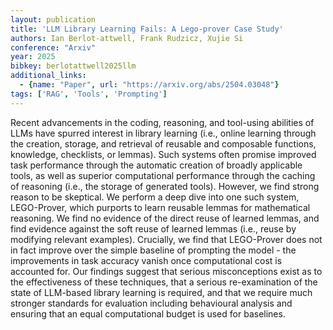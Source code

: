 ```yaml
---
layout: publication
title: 'LLM Library Learning Fails: A Lego-prover Case Study'
authors: Ian Berlot-attwell, Frank Rudzicz, Xujie Si
conference: "Arxiv"
year: 2025
bibkey: berlotattwell2025llm
additional_links:
  - {name: "Paper", url: "https://arxiv.org/abs/2504.03048"}
tags: ['RAG', 'Tools', 'Prompting']
---
```

Recent advancements in the coding, reasoning, and tool-using abilities of
LLMs have spurred interest in library learning (i.e., online learning through
the creation, storage, and retrieval of reusable and composable functions,
knowledge, checklists, or lemmas). Such systems often promise improved task
performance through the automatic creation of broadly applicable tools, as well
as superior computational performance through the caching of reasoning (i.e.,
the storage of generated tools). However, we find strong reason to be
skeptical. We perform a deep dive into one such system, LEGO-Prover, which
purports to learn reusable lemmas for mathematical reasoning. We find no
evidence of the direct reuse of learned lemmas, and find evidence against the
soft reuse of learned lemmas (i.e., reuse by modifying relevant examples).
Crucially, we find that LEGO-Prover does not in fact improve over the simple
baseline of prompting the model - the improvements in task accuracy vanish once
computational cost is accounted for. Our findings suggest that serious
misconceptions exist as to the effectiveness of these techniques, that a
serious re-examination of the state of LLM-based library learning is required,
and that we require much stronger standards for evaluation including
behavioural analysis and ensuring that an equal computational budget is used
for baselines.
